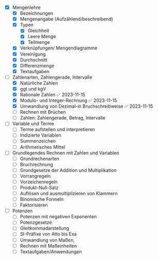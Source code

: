 - [x] Mengenlehre
	- [x] Bezeichnungen
	- [x] Mengenangabe (Aufzählend/beschreibend)
	- [x] Typen
		- [x] Gleichheit
		- [x] Leere Menge 
		- [x] Teilmenge
	- [x] Verknüpfungen/ Mengendiagramme
	- [x] Vereinigung
	- [x] Durchschnitt
	- [x] Differenzmenge
	- [x] Textaufgaben
- [ ] Zahlenarten, Zahlengerade, Intervalle
	- [x] Natürliche Zahlen
	- [x] ggt und kgV
	- [x] Rationale Zahlen ✅ 2023-11-15
	- [x] Modulo- und Integer-Rechnung ✅ 2023-11-15
	- [x] Umwandlung von Dezimal-in Bruchschreibweise ✅ 2023-11-15
	- [ ] Rechnen mit Brüchen 
	- [ ] Zahlen: Zahlengerade, Betrag, Intervalle
- [ ] Variable und Terme 
	- [ ] Terme aufstellen und interpretieren
	- [ ] Indizierte Variablen
	- [ ] Summenzeichen 
	- [ ] Arithmetisches Mittel
- [ ] Grundlegendes Rechnen mit Zahlen und Variablen 
	- [ ] Grundrechenarten
	- [ ] Bruchrechnung
	- [ ] Grundgesetze der Addition und Multiplikation
	- [ ] Vorrangregeln
	- [ ] Vorzeichenregeln
	- [ ] Produkt-Null-Satz
	- [ ] Auflösen und ausmultiplizieren von Klammern
	- [ ] Binomische Formeln
	- [ ] Faktorisieren
- [ ] Potenzen 
	- [ ] Potenzen mit negativen Exponenten
	- [ ] Potenzgesetze 
	- [ ] Gleitkommadarstellung
	- [ ] SI-Präfixe von Atto bis Exa
	- [ ] Umwandlung von Maßen,
	- [ ] Rechnen mit Maßeinheiten
	- [ ] Textaufgaben/Anwendungen